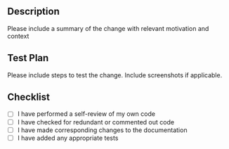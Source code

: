 ## Description

Please include a summary of the change with relevant motivation and context

## Test Plan

Please include steps to test the change. Include screenshots if applicable.

## Checklist

- [ ] I have performed a self-review of my own code
- [ ] I have checked for redundant or commented out code
- [ ] I have made corresponding changes to the documentation
- [ ] I have added any appropriate tests

